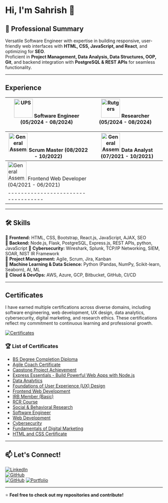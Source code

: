 # Hi, I'm Sahrish 👋

## 🚀 Professional Summary  
Versatile Software Engineer with expertise in building responsive, user-friendly web interfaces with **HTML, CSS, JavaScript, and React**, and optimizing for **SEO**.  
Proficient in **Project Management, Data Analysis, Data Structures, OOP, Git**, and backend integration with **PostgreSQL & REST APIs** for seamless functionality.

---
## Experience
|<img src="https://media.licdn.com/dms/image/v2/C4D0BAQFX6tdg3bkrBQ/company-logo_200_200/company-logo_200_200/0/1630543904509/ups_logo?e=1749081600&v=beta&t=EeLXENFq0_aDPKERKvZ6qCkZYTZfEqIcASba6nXRsO0" alt="UPS" width="60" height="60"> Software Engineer (05/2024 - 08/2024) | <img src="https://media.licdn.com/dms/image/v2/D4E0BAQFnLVzNL8ZOYg/company-logo_200_200/company-logo_200_200/0/1692195098121/rutgersu_logo?e=1749081600&v=beta&t=uxNQApto-aNZ8EsloTQDZ0H_XThQkgcJS7Xyy2I2-EE" alt="Rutgers" width="60" height="60"> Researcher (05/2024 - 08/2024)| 
|-----------------------------------|------------------------------|

|<img src="https://media.licdn.com/dms/image/v2/D4E0BAQFdsjQxcBgAOQ/company-logo_200_200/company-logo_200_200/0/1718380191280?e=1749081600&v=beta&t=8kJ5AKuO3gQGyTm2QvTkeaF_qP1lCopoJQIi67pmSIY" alt="General Assembly" width="60" height="60"> Scrum Master (08/2022 - 10/2022) | <img src="https://media.licdn.com/dms/image/v2/C4E0BAQEwAxD22k-HBw/company-logo_200_200/company-logo_200_200/0/1630655071296/generalassembly_logo?e=1749081600&v=beta&t=vvuf3itwkJ_bfsp0aB-frZWAHZb4NkKCtehRjpRKisA" alt="General Assembly" width="60" height="60"> Data Analyst (07/2021 - 10/2021)|
|-----------------------------------|------------------------------|
|<img src="https://media.licdn.com/dms/image/v2/C4E0BAQEwAxD22k-HBw/company-logo_200_200/company-logo_200_200/0/1630655071296/generalassembly_logo?e=1749081600&v=beta&t=vvuf3itwkJ_bfsp0aB-frZWAHZb4NkKCtehRjpRKisA" alt="General Assembly" width="60" height="60"> Frontend Web Developer (04/2021 - 06/2021)
|-----------------------------------|
---

## 🛠 Skills  
🔹 **Frontend:** HTML, CSS, Bootstrap, React.js, JavaScript, AJAX, SEO  
🔹 **Backend:** Node.js, Flask, PostgreSQL, Express.js, REST APIs, python, JavaScript
🔹 **Cybersecurity:** Wireshark, Splunk, TCP/IP Networking, SIEM, SOAR, NIST IR Framework  
🔹 **Project Management:** Agile, Scrum, Jira, Kanban  
🔹 **Machine Learning & Data Science:** Python (Pandas, NumPy, Scikit-learn, Seaborn), AI, ML  
🔹 **Cloud & DevOps:** AWS, Azure, GCP, Bitbucket, GitHub, CI/CD  

---

## Certificates 
I have earned multiple certifications across diverse domains, including software engineering, web development, UX design, data analytics, cybersecurity, digital marketing, and research ethics. These certifications reflect my commitment to continuous learning and professional growth.

[![Certificates](https://img.shields.io/badge/My-Certificates-blue?style=for-the-badge)](https://github.com/sahrishafzal/Certificate)
### 🏆 List of Certificates

- [BS Degree Completion Diploma](https://github.com/sahrishafzal/Certificate/blob/main/BS%20Degree%20Completion%20diploma.pdf)
- [Agile Coach Certificate](https://github.com/sahrishafzal/Certificate/blob/main/Agile%20Coach%20Certificate.pdf)    
- [Capstone Project Achievement](https://github.com/sahrishafzal/Certificate/blob/main/Capstone%20Projeject%20Achievement.png)  
- [Express Essentials - Build Powerful Web Apps with Node.js](https://github.com/sahrishafzal/Certificate/blob/main/CertificateOfCompletion_Express%20Essentials%20Build%20Powerful%20Web%20Apps%20with%20Node.js%20.pdf)  
- [Data Analytics](https://github.com/sahrishafzal/Certificate/blob/main/Data%20Analytics.pdf)  
- [Foundations of User Experience (UX) Design](https://github.com/sahrishafzal/Certificate/blob/main/Foundations%20of%20User%20Experience%20(UX)%20Design.pdf)  
- [Frontend Web Development](https://github.com/sahrishafzal/Certificate/blob/main/Frontend%20Web%20Development.pdf)  
- [IRB Member (Basic)](https://github.com/sahrishafzal/Certificate/blob/main/IRB%20Member(basic).pdf)  
- [RCR Course](https://github.com/sahrishafzal/Certificate/blob/main/RCR%20Coure.pdf)  
- [Social & Behavioral Research](https://github.com/sahrishafzal/Certificate/blob/main/Social%20&%20Behavioral%20Research.pdf)  
- [Software Engineer](https://github.com/sahrishafzal/Certificate/blob/main/Software%20Engineer.png)  
- [Web Development](https://github.com/sahrishafzal/Certificate/blob/main/Web%20Development.pdf)  
- [Cybersecurity](https://github.com/sahrishafzal/Certificate/blob/main/cybersecurity.pdf)  
- [Fundamentals of Digital Marketing](https://github.com/sahrishafzal/Certificate/blob/main/fundamental%20of%20Digital%20Marketing.pdf)  
- [HTML and CSS Certificate](https://github.com/sahrishafzal/Certificate/blob/main/html%20and%20css%20certificate.pdf)  

 
---

## 📫 Let's Connect!  
[![LinkedIn](https://img.shields.io/badge/LinkedIn-Connect-blue?style=for-the-badge&logo=linkedin)](https://www.linkedin.com/in/sahrish-afzal)  
[![GitHub](https://img.shields.io/badge/GitHub-Follow-black?style=for-the-badge&logo=github)](https://github.com/sahrishA)  
[![GitHub](https://img.shields.io/badge/GitHub-Follow-black?style=for-the-badge&logo=github)](https://github.com/sahrishafzal) 
[![Portfolio](https://img.shields.io/badge/Portfolio-Visit-lightgrey?style=for-the-badge&logo=react)](https://your-portfolio-link.com)  

---

⭐ **Feel free to check out my repositories and contribute!**


